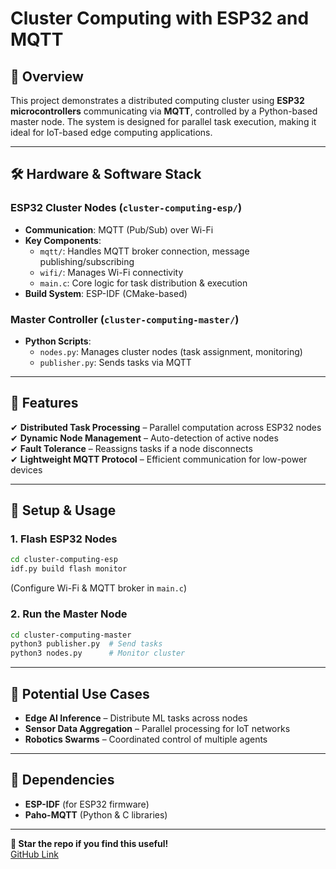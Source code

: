 # Cluster Computing with ESP32 and MQTT

## 📌 Overview

This project demonstrates a distributed computing cluster using **ESP32 microcontrollers** communicating via **MQTT**, controlled by a Python-based master node. The system is designed for parallel task execution, making it ideal for IoT-based edge computing applications.

---

## 🛠️ Hardware & Software Stack

### **ESP32 Cluster Nodes** (`cluster-computing-esp/`)

- **Communication**: MQTT (Pub/Sub) over Wi-Fi
- **Key Components**:
  - `mqtt/`: Handles MQTT broker connection, message publishing/subscribing
  - `wifi/`: Manages Wi-Fi connectivity
  - `main.c`: Core logic for task distribution & execution
- **Build System**: ESP-IDF (CMake-based)

### **Master Controller** (`cluster-computing-master/`)

- **Python Scripts**:
  - `nodes.py`: Manages cluster nodes (task assignment, monitoring)
  - `publisher.py`: Sends tasks via MQTT

---

## 🚀 Features

✔ **Distributed Task Processing** – Parallel computation across ESP32 nodes  
✔ **Dynamic Node Management** – Auto-detection of active nodes  
✔ **Fault Tolerance** – Reassigns tasks if a node disconnects  
✔ **Lightweight MQTT Protocol** – Efficient communication for low-power devices

---

## 🔧 Setup & Usage

### **1. Flash ESP32 Nodes**

```bash
cd cluster-computing-esp
idf.py build flash monitor
```

(Configure Wi-Fi & MQTT broker in `main.c`)

### **2. Run the Master Node**

```bash
cd cluster-computing-master
python3 publisher.py  # Send tasks
python3 nodes.py      # Monitor cluster
```

---

## 🤖 Potential Use Cases

- **Edge AI Inference** – Distribute ML tasks across nodes
- **Sensor Data Aggregation** – Parallel processing for IoT networks
- **Robotics Swarms** – Coordinated control of multiple agents

---

## 🔗 Dependencies

- **ESP-IDF** (for ESP32 firmware)
- **Paho-MQTT** (Python & C libraries)

---

**🌟 Star the repo if you find this useful!**  
[GitHub Link](https://github.com/Gurupranav-tech/Cluster-Computing)
